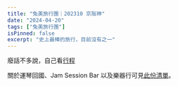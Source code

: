 ```yaml
---
title: "兔美旅行團｜202310 京阪神"
date: "2024-04-20"
tags: ["兔美旅行團"]
isPinned: false
excerpt: "史上最棒的旅行，目前沒有之一"
---
```


廢話不多說，自己看[行程](https://docs.google.com/spreadsheets/d/1YFyZzYGC34nA0RiVYIemR0JiJ1H23dHaXIjqKQ3ARUc/edit?usp=sharing)

關於運琴回國、Jam Session Bar 以及樂器行可見[此份清單](https://docs.google.com/spreadsheets/d/1Ioisi7GXBiok8wO4jGBc2NWKBWgTAmHzRJojx7E-u9Q/edit?usp=sharing)。
